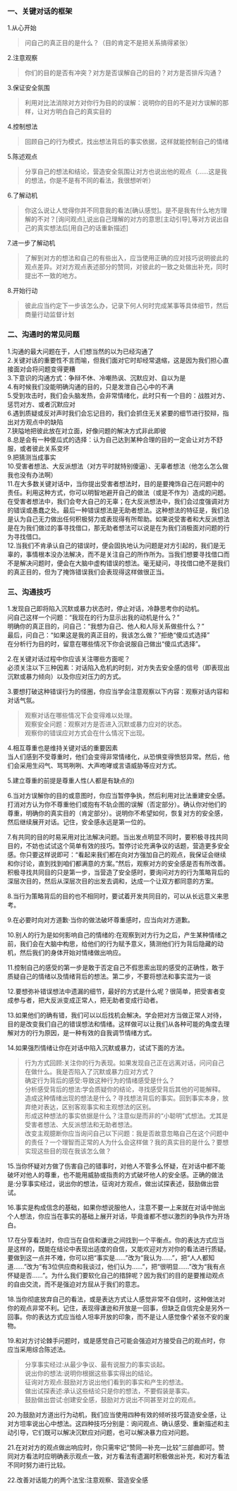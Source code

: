 ### 一、关键对话的框架

1.从心开始 
>问自己的真正目的是什么？（目的肯定不是把关系搞得紧张）

2.注意观察  
>你们的目的是否有冲突？对方是否误解自己的目的？对方是否排斥沟通？

3.保证安全氛围  
>利用对比法消除对方对你行为目的的误解：说明你的目的不是对方误解的那样，让对方明白自己的真实目的

4.控制想法  
>回顾自己的行为模式，找出想法背后的事实依据，这样就能控制自己的情绪

5.陈述观点  
>分享自己的想法和结论，营造安全氛围让对方也说出他的观点（……这是我的想法，你是不是有不同的看法，我很想听听）

6.了解动机  
>你这么说让人觉得你并不同意我的看法[确认感觉]。是不是我有什么地方理解的不对？[询问观点],说出自己理解的对方的意思[主动引导],等对方说出自己的真实想法后[用自己的话重新描述]

7.进一步了解动机  
>了解到对方的想法和自己的有些出入，应当使用正确的应对技巧说明彼此的观点差异。对对方观点表述部分的赞同，对彼此的一致之处做出补充，同时提出不一致的地方。

8.开始行动  
>彼此应当约定下一步该怎么办，记录下何人何时完成某事等具体细节，然后商量行动监督计划


### 二、沟通时的常见问题

1.沟通的最大问题在于，人们想当然的以为已经沟通了  
2.关键对话的重要性不言而喻，但我们面对它时却经常退缩，这是因为我们担心直接面对会将问题变得更糟  
3.下意识的沟通方式：争辩不休、冷嘲热讽、沉默应对、自以为是  
4.有时候我们没能明确沟通的目的，只是发泄自己心中的不满  
5.受到攻击时，我们会头脑发热，会非常情绪化，此时只有一个目的：战胜对方、惩罚对方、或者沉默应对  
6.遇到质疑或反对声时我们会忘记目的，我们会抓住无关紧要的细节进行狡辩，指出对方观点中的缺陷  
7.狭隘地把彼此放在对立面，好像问题的解决方式非此即彼  
8.总是会有一种傻瓜式的选择：认为自己达到某种合理的目的一定会让对方不舒服，或者彼此关系变坏  
9.把猜测当成事实  
10.受害者想法、大反派想法（对方平时就特别傻逼）、无辜者想法（他怎么怎么做我也没有办法啊）  
11.在大多数关键对话中，当你提出受害者想法时，目的是要掩饰自己在问题中的责任。利用这种方式，你可以明智地避开自己的做法（或是不作为）造成的问题。在受害者想法中，我们会夸大自己的无辜；在大反派想法中，我们会过度强调对方的错误或愚蠢之处。最后一种错误想法是无助者想法。这种想法的特征是，我们总是认为自己无力做出任何积极努力或表现得有所帮助。如果说受害者和大反派想法是在为我们做过的事寻找借口，那无助者想法可以说是在为我们消极面对问题的行为寻找借口。  
12.当我们不肯承认自己的错误时，便会固执地认为问题是对方引起的，我们是无辜的，事情根本没办法解决，而不是关注自己的所作所为。当我们想要寻找借口而不是解决问题时，便会在大脑中虚构错误的想法。毫无疑问，寻找借口绝不是我们的真正目的，但为了掩饰错误我们会表现得这样做很正当。


### 三、沟通技巧


 
1.发现自己即将陷入沉默或暴力状态时，停止对话，冷静思考你的动机。  
问自己这样一个问题：“我现在的行为显示出我的动机是什么？”  
明确你的真正目的，问自己：“我想为自己、他人和人际关系做些什么？”  
最后，问自己：“如果这是我的真正目的，我该怎么做？”拒绝“傻瓜式选择”  
在分析行为目的时，留意在哪些情况下你会说服自己做出“傻瓜式选择”。

2.在关键对话过程中你应该关注哪些方面呢？  
必须关注以下三种因素：对话陷入危机的时刻，对方失去安全感的信号（即表现出沉默或暴力倾向）以及你应对压力的方式。

3.要想打破这种错误行为的怪圈，你应当学会注意观察以下内容：观察对话内容和对话气氛。  
>观察对话在哪些情况下会变得难以处理。  
观察安全问题：观察对方是否进入沉默或暴力应对的状态。  
观察你的错误应对方式会在什么情况下出现。

4.相互尊重也是维持关键对话的重要因素  
当人们感到不受尊重时，他们会变得非常情绪化，从恐惧变得愤怒异常。然后，他们会采用生闷气、骂骂咧咧、大声咆哮或言语威胁等应对方式。

5.建立尊重的前提是尊重人性(人都是有缺点的)

6.当对方误解你的目的或意图时，你应当暂停争执，然后利用对比法重建安全感。打消对方认为你不尊重他们或抱有不轨企图的误解（否定部分）。确认你对他们的尊重，明确你的真实目的（肯定部分）。说明你不希望如何，恢复对方的安全感，然后继续展开对话。记住，安全感永远是第一位的。  

7.有共同的目的时易采用对比法解决问题。当出发点明显不同时，要积极寻找共同目的，不妨也试试这个简单有效的技巧。暂停讨论充满争议的话题，营造更多安全感。你只要这样说即可：“看起来我们都在向对方强加自己的观点，我保证会继续和你讨论，直到找到咱们都满意的方案。”然后，观察对方的安全感是否有所改善。积极寻找共同目的只是第一步，当营造了安全感时，要询问对方的行为策略背后的深层次目的，然后从深层次目的出发去调和，达成一个让双方都同意的方案。

8.当行为策略背后的目的也不相同时，要试着开发共同目的，可以从长远意义来思考。

9.在必要时向对方道歉·当你的做法破坏尊重感时，应当向对方道歉。

10.别人的行为是如何影响自己的情绪的:在观察到对方行为之后，产生某种情绪之前，我们会在大脑中构思，给他们的行为赋予意义，猜测他们行为背后隐藏的动机，然后我们的身体开始对情绪做出响应。

11.控制自己的感受的第一步是敢于否定自己不假思索出现的感受的正确性，敢于质疑自己的情绪以及情绪背后的想法。第二步，不要将想法和事实混为一谈

12.要想弥补错误想法中遗漏的细节，最好的方式是什么呢？很简单，把受害者变成参与者，把大反派变成正常人，把无助者变成行动者。

13.如果他们的确有错，我们可以以后找机会解决。学会把对方当做正常人对待，目的是改变我们自己的错误想法和情绪。这样做可以让我们从各种可能的角度去理解对方的行为原因，是一种有效的自我调节情绪方式。

14.如果强烈情绪让你在对话中陷入沉默或暴力，试试下面的方法。  
>行为方式回顾:关注你的行为表现。如果发现自己正在远离对话，问问自己在做什么。我是否陷入了沉默或暴力应对方式？  
确定行为背后的感受:导致这种行为的情绪感受是什么？  
分析感受背后的想法:学会质疑你的结论，寻找感受背后其他的可能解释。造成这种情绪出现的想法是什么？寻找想法背后的事实。回到事实本身，放弃绝对表达，区别客观事实和主观想法的区别。  
形成这种想法的事实依据是什么？注意似是而非的“小聪明”式想法。尤其是受害者想法、大反派想法和无助者想法。  
改变主观臆断你应当询问自己以下问题：我是否故意忽略自己在这个问题中的责任？一个理智而正常的人为什么会这样做？我的真实目的是什么？要想实现这些目的现在我该怎么做？  

15.当你怀疑对方做了伤害自己的错事时，对他人不管多么怀疑，在对话中都不能破坏对他人的尊重，也不能用威胁或指责的方式破坏他人的安全感。正确的做法是:分享事实经过，说出你的想法，征询对方观点，做出试探表述，鼓励做出尝试。

16.事实是构成信念的基础，如果你想说服他人，注意不要一上来就在对话中抛出个人想法，你应当在事实的基础上展开对话，毕竟谁都不想以激烈的争执作为开场白。

17.在分享看法时，你应当在自信和谦逊之间找到一个平衡点。你的表达方式应当是这样的，既能在结论中表现出适度的自信，又能欢迎对方对你的看法进行质疑。要做到这一点并不难，你可以把“事实是……”改为“我认为……”，把“人人都知道……”改为“有3位供应商和我谈过，他们认为……”，把“很明显……”改为“我有点怀疑是否……”。为什么我们要软化自己的措辞呢？因为我们的目的是要推动观点的自由交流，而不是强迫对方屈从于我们的意志。

18.当你彻底放弃自己的看法，或是表达方式让人感觉非常不自信时，这种做法对你的观点非常不利。记住，表现得谦逊和开放是一回事，但缺乏自信完全是另外一回事。你的表达方式应当给人坦率开放的印象，而不是让人感觉像个紧张不安的废物。

19.和对方讨论棘手问题时，或是感觉自己可能会强迫对方接受自己的观点时，你应当采用综合陈述法。
>分享事实经过:从最少争议、最有说服力的事实谈起。  
说出你的想法:说明你根据这些事实得出的结论。  
征询对方观点:鼓励对方说出他们看到的事实和产生的想法。  
做出试探表述:承认这些结论只是你的想法，不要假装是事实。  
鼓励做出尝试:创建安全感，鼓励对方说出不同甚至对立的观点。

20.为鼓励对方道出行为动机，我们应当使用四种有效的倾听技巧营造安全感，让对方坦率说出心中想法。这四种技巧分别是：询问观点、确认感受、重新描述和主动引导，它们既可以解决沉默应对问题，也可以解决暴力应对问题。

21.在对对方的观点做出响应时，你只需牢记“赞同—补充—比较”三部曲即可。赞同对方看法时应明确表示观点一致，对方看法有遗漏时积极做出补充，和对方看法不同时努力进行比较。

22.改善对话能力的两个法宝:注意观察、营造安全感
